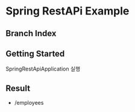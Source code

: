 # Spring RestAPi Example

## Branch Index


## Getting Started
SpringRestApiApplication 실행



## Result
* /employees
